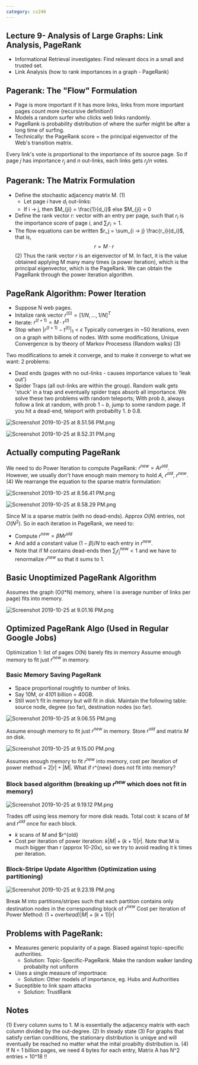 ```yaml
---
category: cs246
---
```




## Lecture 9- Analysis of Large Graphs: Link Analysis, PageRank
 - Informational Retrieval investigates: Find relevant docs in a small and trusted set.
 - Link Analysis (how to rank importances in a graph - PageRank)
 
## Pagerank: The "Flow" Formulation
  - Page is more important if it has more links, links from more important pages count more (recursive definition!)
  - Models a random surfer who clicks web links randomly.
  - PageRank is probability distribution of where the surfer might be after a long time of surfing.
  - Technically: the PageRank score = the principal eigenvector of the Web's transition matrix.
  
  Every link's vote is proportional to the importance of its source page. So if page $j$ has importance $r_j$ and $n$ out-links, each links gets $r_j/n$ votes.

## Pagerank: The Matrix Formulation
- Define the stochastic adjacency matrix M. (1)
  - Let page $i$ have $d_i$ out-links:
  - If  i -> j, then $M_{ji} = \frac{1}{d_i}$ else $M_{ji} = 0
- Define the rank vector r: vector with an entry per page, such that $r_i$ is the importance score of page $i$, and $\sum_i r_i = 1$.
- The flow equations can be written $r_j = \sum_{i -> j} \frac{r_i}{d_i}$, that is,
$$ r = M \cdot r$$ (2)
Thus the rank vector $r$ is an eigenvector of M. In fact, it is the value obtained applying M many many times (a power iteration), which is the principal eigenvector, which is the PageRank. We can obtain the PageRank through the power iteration algorithm.

## PageRank Algorithm: Power Iteration
- Suppose N web pages. 
- Initalize rank vector $r^{(0)} =[ 1/N,...,1/N]^T$
- Iterate: $r^{(t+1)} = M \cdot r^{(t)}$
- Stop when $|r^{(t+1)} - t^{(t)}|_1 < \epsilon$
Typically converges in ~50 iterations, even on a graph with billions of nodes.
With some modifications, Unique Convergence is by theory of Markov Procesess (Random walks) (3) 

Two modifications to amek it converge, and to make it converge to what we want:
  2 problems: 
  - Dead ends (pages with no out-links - causes importance values to 'leak out')
  - Spider Traps (all out-links are within the group). Random walk gets 'stuck' in a trap and eventually spider traps absorb all importance.
We solve these two problems with random teleports; With prob $b$, always follow a link at random, with prob $1-b$, jump to some random page. If you hit a dead-end, teleport with probabilty 1. $b ~ 0.8$.

![Screenshot 2019-10-25 at 8.51.56 PM.png](/assets/blog_resources/E41954C9EF31094C52FA4F9B000B589B.png)

![Screenshot 2019-10-25 at 8.52.31 PM.png](/assets/blog_resources/CAE069D15E2BC4620CBEC4698D56A196.png)

## Actually computing PageRank
We need to do Power Iteration to compute PageRank: $r^{new} = A r^{old}$. 
However, we usually don't have enough main memory to hold $A$, $r^{old}$, $r^{new}$. (4) 
We rearrange the equation to the sparse matrix formulation:

![Screenshot 2019-10-25 at 8.56.41 PM.png](/assets/blog_resources/2B2E82F583436F57816A799D4546F62E.png)

![Screenshot 2019-10-25 at 8.58.29 PM.png](/assets/blog_resources/093218EEA10D7C173128037CB834C72B.png)

Since M is a sparse matrix (with no dead-ends). Approx $O(N)$ entries, not $O(N^2)$.
So in each iteration in PageRank, we need to:
  - Compute $r^{new} = \beta M r^{old}$
  - And add a constant value $(1-\beta)/N$ to each entry in $r^{new}$.
  - Note that if M contains dead-ends then $\sum_j r_j^{new} <1$ and we have to renormalize $r^{new}$ so that it sums to 1.
## Basic Unoptimized PageRank Algorithm
Assumes the graph (O(l*N) memory, where l is average number of links per page) fits into memory.

![Screenshot 2019-10-25 at 9.01.16 PM.png](/assets/blog_resources/11A24F709AFB9465757549A98A30BA8A.png)

## Optimized PageRank Algo (Used in Regular Google Jobs)
Optimization 1: list of pages O(N) barely fits in memory
Assume enough memory to fit just $r^{new}$ in memory. 

### Basic Memory Saving PageRank

* Space proportional roughtly to number of links.
* Say 10M, or 4*10*1 billion = 40GB.
* Still won't fit in memory but will fit in disk.
 Maintain the following table: source node, degree (so far), destination nodes (so far).

![Screenshot 2019-10-25 at 9.06.55 PM.png](/assets/blog_resources/6BE02C75090A56CC8F2730C2713D8BDD.png)

Assume enough memory to fit just $r^{new}$ in memory. 
Store $r^{old}$ and matrix $M$ on disk.

![Screenshot 2019-10-25 at 9.15.00 PM.png](/assets/blog_resources/201E5AB4B617B5703D718B8C8DA7E169.png)

Assumes enough memory to fit $r^{new}$ into memory, cost per iteration of power method = $2|r| + |M|$.
What if r^{new} does not fit into memory?

### Block based algorithm (breaking up $r^{new}$ which does not fit in memory)

![Screenshot 2019-10-25 at 9.19.12 PM.png](/assets/blog_resources/F41A3B52F60A76F29BFFF33A07E15B93.png)

Trades off using less memory for more disk reads.
Total cost: k scans of $M$ and $r^{old}$ once for each block.
  - $k$ scans of $M$ and $r^{old}
  - Cost per iteration of power iteration: $k|M| + (k+1)|r|$.
Note that M is much bigger than r (approx 10-20x), so we try to avoid reading it k times per iteration.

### Block-Stripe Update Algorithm (Optimization using partitioning)

![Screenshot 2019-10-25 at 9.23.18 PM.png](/assets/blog_resources/EC404212F2F628B6756DFBF08747B8B7.png)

Break M into partitions/stripes such that each partition contains only destination nodes in the corresponding block of $r^{new}$
Cost per iteration of Power Method: $(1+overhead)|M| + (k+1) |r|$


## Problems with PageRank:
- Measures generic popularity of a page. Biased against topic-specific authorities.
  - Solution: Topic-Specific-PageRank. Make the random walker landing probabilty not uniform
- Uses a single measure of importnace:
  - Solution: Other models of importance, eg. Hubs and Authorities
- Suceptible to link spam attacks
  - Solution: TrustRank

## Notes
(1) Every column sums to 1\. M is essentially the adjacency matrix with each column divided by the out-degree.
 (2) In steady state
 (3) For graphs that satisfy certian conditions, the stationary distribution is uniqye and will eventually be reached no matter what the inital proabilty distribution is.
 (4) If N = 1 billion pages, we need 4 bytes for each entry, Matrix A has N^2 entries = 10^18 !!

